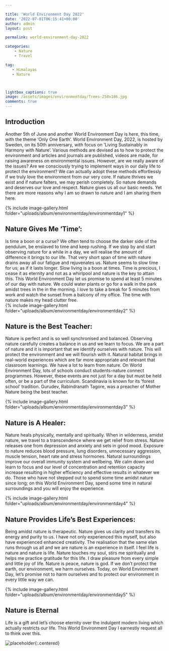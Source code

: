 ```yaml
---

title: 'World Environment Day 2022'
date: '2022-07-01T06:15:41+00:00'
author: admin
layout: post

permalink: world-environment-day-2022

categories:
    - Nature
    - Travel

tag:
   - Himalayas
   - Nature



lightbox_captions: true
image: /assets/images/environmentday/Trees-250x186.jpg    
comments: true     
---
```


															
## Introduction

Another 5th of June and another World Environment Day is here, this time, with the theme ‘Only One Earth’. World Environment Day, 2022, is hosted by Sweden, on its 50th anniversary, with focus on ‘Living Sustainably in Harmony with Nature’. Various methods are devised as to how to protect the environment and articles and journals are published, videos are made, for raising awareness on environmental issues. However, are we really aware of the issues? Are we consciously trying to implement ways in our daily life to protect the environment? We can actually adopt these methods effortlessly if we truly love the environment from our very core. If nature thrives we exist and if nature falters, we may perish completely. So nature demands and deserves our love and respect. Nature gives us all our basic needs. Yet there are more reasons why I am so drawn to nature and I am sharing them here.	

{% include image-gallery.html folder="uploads/album/environmentday/environmentday1" %}

##	Nature Gives Me ‘Time’: 
		
Is time a boon or a curse? We often tend to choose the darker side of the pendulum, be enslaved to time and keep rushing. If we stop by and start observing nature for a while in a day, we will realise the amount of difference it brings to our life. That very short span of time with nature drains away all our fatigue and rejuvenates us. Nature seems to slow time for us; as if it lasts longer. Slow living is a boon at times. Time is precious, I cease it as eternity and not as a whirlpool and nature is the key to attain this. This World Environment Day let us promise to spend at least 5 minutes of our day with nature. We could water plants or go for a walk in the park amidst trees in the in the morning. I love to take a break for 5 minutes from work and watch the sunset from a balcony of my office. The time with nature makes my head clutter free. 		
{% include image-gallery.html folder="uploads/album/environmentday/environmentday2" %}   

##	Nature is the Best Teacher: 
		
Nature is perfect and is so well synchronised and balanced. Observing nature carefully creates a balance in us and we learn to focus. We are a part of nature and it is important that we identify ourselves with nature. This will protect the environment and we will flourish with it. Natural habitat brings in real-world experiences which are far more appropriate and relevant that classroom learnings. We have a lot to learn from nature. On World Environment Day, lots of schools conduct students-nature connect programmes. However, these events are not just for a day but must be held often, or be a part of the curriculum. Scandinavia is known for its ‘forest school’ tradition. Gurudev, Rabindranath Tagore, was a preacher of Mother Nature being the best teacher.		
			
{% include image-gallery.html folder="uploads/album/environmentday/environmentday3" %} 

##	Nature is A Healer: 
		
Nature heals physically, mentally and spiritually. When in wilderness, amidst nature, we travel to a transcendence where we get relief from stress. Nature releases one from depression and anxiety and sets in good mood. Exposure to nature reduces blood pressure, lung disorders, unnecessary aggression, muscle tension, heart rate and stress hormones. Natural surroundings improve our overall immunity system and wellbeing. We calm down and learn to focus and our level of concentration and retention capacity increase resulting in higher efficiency and effective results in whatever we do. Those who have not stepped out to spend some time amidst nature since long; on this World Environment Day, spend some time in natural surroundings and you will enjoy the experience.
			
{% include image-gallery.html folder="uploads/album/environmentday/environmentday4" %} 
			
##	Nature Provides Life’s Best Experiences: 
		
Being amidst nature is therapeutic. Nature gives us clarity and transfers its energy and purity to us. I have not only experienced this myself, but also have experienced enhanced creativity. The realisation that the same elan runs through us all and we are nature is an experience in itself. I feel life is nature and nature is life. Nature touches my soul, stirs me spiritually and helps me practice gratitude for this life. I draw pleasure from every simple and little joy of life. Nature is peace, nature is god. If we don’t protect the earth, our environment, we harm ourselves. Today, on World Environment Day, let’s promise not to harm ourselves and to protect our environment in every little way we can. 		
			
{% include image-gallery.html folder="uploads/album/environmentday/environmentday5" %} 
			
			
## Nature is Eternal		
		
Life is a gift and let’s choose eternity over the indulgent modern living which actually restricts our life. This World Environment Day I earnestly request all to think over this.
				
![placeholder](/assets/images/IMG_6096){:.centered}